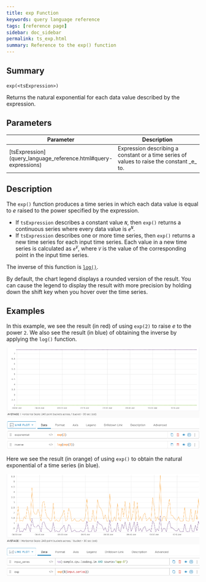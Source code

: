 ```yaml
---
title: exp Function
keywords: query language reference
tags: [reference page]
sidebar: doc_sidebar
permalink: ts_exp.html
summary: Reference to the exp() function
---
```

## Summary
```
exp(<tsExpression>)
```

Returns the natural exponential for each data value described by the expression.


## Parameters

<table>
<tbody>
<thead>
<tr><th width="20%">Parameter</th><th width="80%">Description</th></tr>
</thead>
<tr>
<td markdown="span"> [tsExpression](query_language_reference.html#query-expressions)</td>
<td markdown="span">Expression describing a constant or a time series of values to raise the constant _e_ to. </td></tr>
</tbody>
</table>

## Description

The `exp()` function produces a time series in which each data value is equal to _e_ raised to the power specified by the expression. 
* If `tsExpression` describes a constant value _`N`_, then `exp()` returns a continuous series where every data value is <code><em>e<sup>N</sup></em></code>.
* If `tsExpression` describes one or more time series, then `exp()` returns a new time series for each input time series. 
Each value in a new time series is calculated as <code><em>e<sup>V</sup></em></code>, where _`V`_ is the value of the corresponding point in the input time series.  

The inverse of this function is [`log()`](ts_log.html).

By default, the chart legend displays a rounded version of the result. You can cause the legend to display the result with more precision by holding down the shift key when you hover over the time series.

## Examples

In this example, we see the result (in red) of using `exp(2)` to raise _e_ to the power `2`. We also see the result (in blue) of obtaining the inverse by applying the `log()` function.

![ts exp](images/ts_exp_and_inverse.png)

Here we see the result (in orange) of using `exp()` to obtain the natural exponential of a time series (in blue).

![ts exp ts](images/ts_exp_time_series.png)
